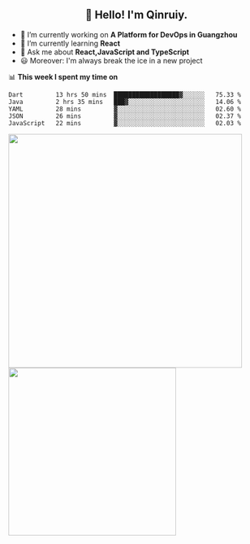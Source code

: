 <h2 align="center">👋 Hello! I'm Qinruiy.</h2>


- 🔭 I’m currently working on **A Platform for DevOps in Guangzhou**
- 🌱 I’m currently learning **React**
- 💬 Ask me about **React,JavaScript and TypeScript**
- 😃 Moreover: I'm always break the ice in a new project

📊 **This week I spent my time on**

<!--START_SECTION:waka-->
```text
Dart         13 hrs 50 mins  ██████████████████▓░░░░░░   75.33 % 
Java         2 hrs 35 mins   ███▓░░░░░░░░░░░░░░░░░░░░░   14.06 % 
YAML         28 mins         ▓░░░░░░░░░░░░░░░░░░░░░░░░   02.60 % 
JSON         26 mins         ▓░░░░░░░░░░░░░░░░░░░░░░░░   02.37 % 
JavaScript   22 mins         ▓░░░░░░░░░░░░░░░░░░░░░░░░   02.03 % 
```
<!--END_SECTION:waka-->

<p>
<img align="left" width="460" src="https://github-readme-stats.vercel.app/api?username=Qinruiy&custom_title=Qrinruiy's Github Stats&theme=graywhite&hide_border=true"/> <img align="left" width="330" src="https://github-readme-stats.vercel.app/api/top-langs/?username=Qinruiy&layout=compact&theme=graywhite&hide_border=true"/>
</p>

